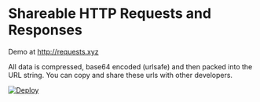 # Shareable HTTP Requests and Responses

Demo at http://requests.xyz


All data is compressed, base64 encoded (urlsafe)  and then packed into the URL string. You can copy and share
these urls with other developers.

[![Deploy](https://www.herokucdn.com/deploy/button.png)](https://heroku.com/deploy)
